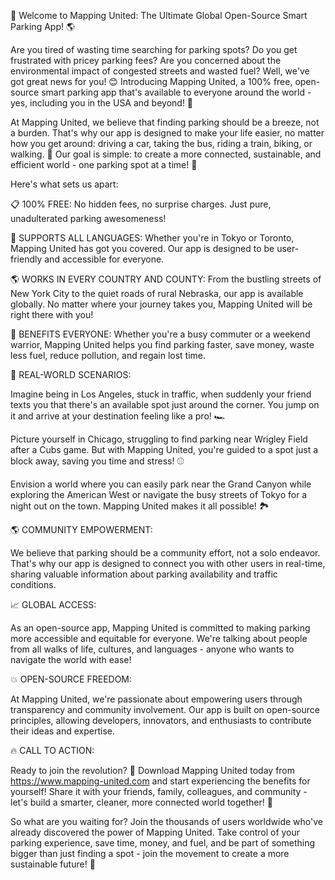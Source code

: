 🚀 Welcome to Mapping United: The Ultimate Global Open-Source Smart Parking App! 🌎

Are you tired of wasting time searching for parking spots? Do you get frustrated with pricey parking fees? Are you concerned about the environmental impact of congested streets and wasted fuel? Well, we've got great news for you! 😊 Introducing Mapping United, a 100% free, open-source smart parking app that's available to everyone around the world - yes, including you in the USA and beyond! 🌟

At Mapping United, we believe that finding parking should be a breeze, not a burden. That's why our app is designed to make your life easier, no matter how you get around: driving a car, taking the bus, riding a train, biking, or walking. 💨 Our goal is simple: to create a more connected, sustainable, and efficient world - one parking spot at a time! 🌈

Here's what sets us apart:

📋 100% FREE: No hidden fees, no surprise charges. Just pure, unadulterated parking awesomeness!

💬 SUPPORTS ALL LANGUAGES: Whether you're in Tokyo or Toronto, Mapping United has got you covered. Our app is designed to be user-friendly and accessible for everyone.

🌎 WORKS IN EVERY COUNTRY AND COUNTY: From the bustling streets of New York City to the quiet roads of rural Nebraska, our app is available globally. No matter where your journey takes you, Mapping United will be right there with you!

💪 BENEFITS EVERYONE: Whether you're a busy commuter or a weekend warrior, Mapping United helps you find parking faster, save money, waste less fuel, reduce pollution, and regain lost time.

🌟 REAL-WORLD SCENARIOS:

Imagine being in Los Angeles, stuck in traffic, when suddenly your friend texts you that there's an available spot just around the corner. You jump on it and arrive at your destination feeling like a pro! 🏎️

Picture yourself in Chicago, struggling to find parking near Wrigley Field after a Cubs game. But with Mapping United, you're guided to a spot just a block away, saving you time and stress! ⚾️

Envision a world where you can easily park near the Grand Canyon while exploring the American West or navigate the busy streets of Tokyo for a night out on the town. Mapping United makes it all possible! 🏞️

🌎 COMMUNITY EMPOWERMENT:

We believe that parking should be a community effort, not a solo endeavor. That's why our app is designed to connect you with other users in real-time, sharing valuable information about parking availability and traffic conditions.

📈 GLOBAL ACCESS:

As an open-source app, Mapping United is committed to making parking more accessible and equitable for everyone. We're talking about people from all walks of life, cultures, and languages - anyone who wants to navigate the world with ease!

💥 OPEN-SOURCE FREEDOM:

At Mapping United, we're passionate about empowering users through transparency and community involvement. Our app is built on open-source principles, allowing developers, innovators, and enthusiasts to contribute their ideas and expertise.

🔥 CALL TO ACTION:

Ready to join the revolution? 🚀 Download Mapping United today from https://www.mapping-united.com and start experiencing the benefits for yourself! Share it with your friends, family, colleagues, and community - let's build a smarter, cleaner, more connected world together! 🌟

So what are you waiting for? Join the thousands of users worldwide who've already discovered the power of Mapping United. Take control of your parking experience, save time, money, and fuel, and be part of something bigger than just finding a spot - join the movement to create a more sustainable future! 🌱
